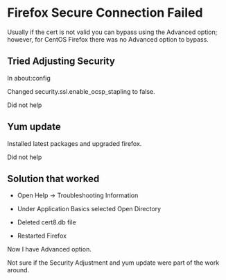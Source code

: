 # Firefox Secure Connection Failed

Usually if the cert is not valid you can bypass using the Advanced option; however, for CentOS Firefox there was no Advanced option to bypass.

## Tried Adjusting Security

In about:config

Changed security.ssl.enable_ocsp_stapling to false.

Did not help

## Yum update

Installed latest packages and upgraded firefox.

Did not help

## Solution that worked

- Open Help -> Troubleshooting Information

- Under Application Basics selected Open Directory

- Deleted cert8.db file

- Restarted Firefox

Now I have Advanced option.

Not sure if the Security Adjustment and yum update were part of the work around. 

